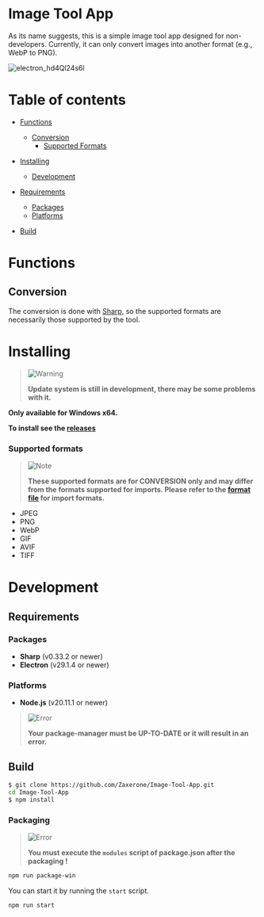 # Image Tool App

As its name suggests, this is a simple image tool app designed for non-developers. Currently, it can only convert images into another format (e.g., WebP to PNG).

![electron_hd4Ql24s6l](https://github.com/Zaxerone/Image-Tool-App/assets/46900584/1d2da86d-0f74-4b3d-a0bc-2c6446543cd2)

# Table of contents

- [Functions](#functions)

  - [Conversion](#conversion)
    - [Supported Formats](#supported-formats)

- [Installing](#installing)

  - [Development](#development)

- [Requirements](#requirements)
  - [Packages](#packages)
  - [Platforms](#platforms)
- [Build](#build)

# Functions

## Conversion

The conversion is done with [Sharp](https://sharp.pixelplumbing.com), so the supported formats are necessarily those supported by the tool.

# Installing

> <picture>
>   <source media="(prefers-color-scheme: light)" srcset="https://raw.githubusercontent.com/Mqxx/GitHub-Markdown/main/blockquotes/badge/light-theme/warning.svg">
>   <img alt="Warning" src="https://raw.githubusercontent.com/Mqxx/GitHub-Markdown/main/blockquotes/badge/dark-theme/warning.svg">
> </picture><br>
>
> **Update system is still in development, there may be some problems with it.**

**Only available for Windows x64.**

**To install see the [releases](https://github.com/Zaxerone/Image-Tool-App/releases)**

### Supported formats

> <picture>
>   <source media="(prefers-color-scheme: light)" srcset="https://raw.githubusercontent.com/Mqxx/GitHub-Markdown/main/blockquotes/badge/light-theme/note.svg">
>   <img alt="Note" src="https://raw.githubusercontent.com/Mqxx/GitHub-Markdown/main/blockquotes/badge/dark-theme/note.svg">
> </picture><br>
>
> **These supported formats are for CONVERSION only and may differ from the formats supported for imports. Please refer to the [format file](./util/formats.js) for import formats.**

- JPEG
- PNG
- WebP
- GIF
- AVIF
- TIFF

# Development

## Requirements

### Packages

- **Sharp** (v0.33.2 or newer)
- **Electron** (v29.1.4 or newer)

### Platforms

- **Node.js** (v20.11.1 or newer)

> <picture>
>   <source media="(prefers-color-scheme: light)" srcset="https://raw.githubusercontent.com/Mqxx/GitHub-Markdown/main/blockquotes/badge/light-theme/error.svg">
>   <img alt="Error" src="https://raw.githubusercontent.com/Mqxx/GitHub-Markdown/main/blockquotes/badge/dark-theme/error.svg">
> </picture><br>
>
> **Your package-manager must be UP-TO-DATE or it will result in an error.**

## Build

```sh
$ git clone https://github.com/Zaxerone/Image-Tool-App.git
cd Image-Tool-App
$ npm install
```

### Packaging

> <picture>
>   <source media="(prefers-color-scheme: light)" srcset="https://raw.githubusercontent.com/Mqxx/GitHub-Markdown/main/blockquotes/badge/light-theme/error.svg">
>   <img alt="Error" src="https://raw.githubusercontent.com/Mqxx/GitHub-Markdown/main/blockquotes/badge/dark-theme/error.svg">
> </picture><br>
>
> **You must execute the `modules` script of package.json after the packaging !**

```sh
npm run package-win
```

You can start it by running the `start` script.

```sh
npm run start
```
